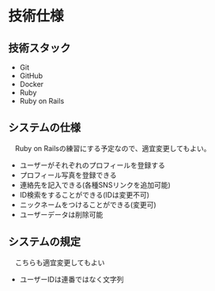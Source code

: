 # 技術仕様

## 技術スタック

* Git
* GitHub
* Docker
* Ruby
* Ruby on Rails

## システムの仕様

　Ruby on Railsの練習にする予定なので、適宜変更してもよい。

* ユーザーがそれぞれのプロフィールを登録する
* プロフィール写真を登録できる
* 連絡先を記入できる(各種SNSリンクを追加可能)
* ID検索をすることができる(IDは変更不可)
* ニックネームをつけることができる(変更可)
* ユーザーデータは削除可能

## システムの規定

　こちらも適宜変更してもよい

* ユーザーIDは連番ではなく文字列

